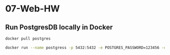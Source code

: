 # 07-Web-HW

## Run PostgresDB locally in Docker

```bash
docker pull postgres
```

```bash
docker run --name postgress -p 5432:5432 -e POSTGRES_PASSWORD=123456 -d postgres
```